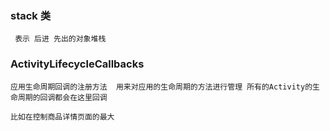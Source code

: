 

### stack 类

     表示 后进 先出的对象堆栈


### ActivityLifecycleCallbacks

    应用生命周期回调的注册方法  用来对应用的生命周期的方法进行管理 所有的Activity的生命周期的回调都会在这里回调

    比如在控制商品详情页面的最大






